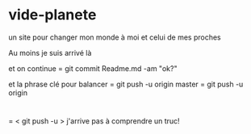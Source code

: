 # vide-planete



un site pour changer mon monde à moi et celui de mes proches

Au moins je suis arrivé là

et on continue
= git commit Readme.md -am "ok?"

et la phrase clé pour balancer
= git push -u origin master
= git push -u origin
#
= < git push -u >
j'arrive pas à comprendre un truc!
